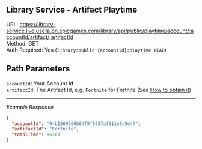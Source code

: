 ## Library Service - Artifact Playtime

URL: https://library-service.live.use1a.on.epicgames.com/library/api/public/playtime/account/:accountId/artifact/:artifactId \
Method: GET \
Auth Required: Yes (`library:public:{accountId}:playtime READ`)

## Path Parameters

`accountId`: Your Account Id <br/>
`artifactId`: The Artifact Id, e.g. `Fortnite` for Fortnite (See [How to obtain it](../../README.md#obtaining-the-artifact-id))

---

_Example Response_

```json
{
  "accountId": "94b1569506b04f9f8557af611e8c5e47",
  "artifactId": "Fortnite",
  "totalTime": 86164
}
```
